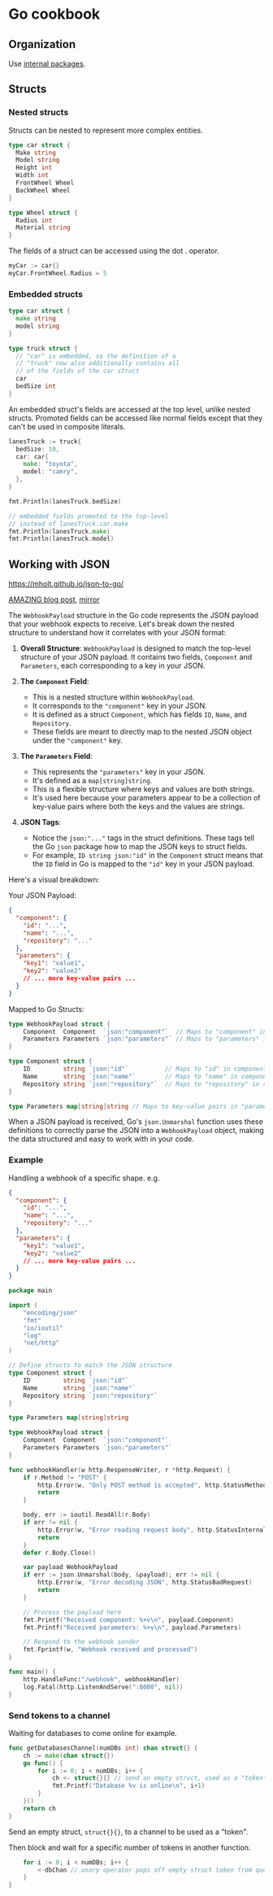 # Go cookbook

## Organization

Use [internal packages](https://dave.cheney.net/2019/10/06/use-internal-packages-to-reduce-your-public-api-surface).

## Structs

### Nested structs

Structs can be nested to represent more complex entities.

```go
type car struct {
  Make string
  Model string
  Height int
  Width int
  FrontWheel Wheel
  BackWheel Wheel
}

type Wheel struct {
  Radius int
  Material string
}
```

The fields of a struct can be accessed using the dot . operator.

```go
myCar := car{}
myCar.FrontWheel.Radius = 5
```

### Embedded structs

```go
type car struct {
  make string
  model string
}

type truck struct {
  // "car" is embedded, so the definition of a
  // "truck" now also additionally contains all
  // of the fields of the car struct
  car
  bedSize int
}
```

An embedded struct's fields are accessed at the top level, unlike nested structs.
Promoted fields can be accessed like normal fields except that they can't be used in composite literals.

```go
lanesTruck := truck{
  bedSize: 10,
  car: car{
    make: "toyota",
    model: "camry",
  },
}

fmt.Println(lanesTruck.bedSize)

// embedded fields promoted to the top-level
// instead of lanesTruck.car.make
fmt.Println(lanesTruck.make)
fmt.Println(lanesTruck.model)
```

## Working with JSON

https://mholt.github.io/json-to-go/

[AMAZING blog post](https://blog.boot.dev/golang/json-golang/), [mirror](https://gist.github.com/seajoshc/29ebbecaf25b08d2d4a6ace10bcd3e20)

The `WebhookPayload` structure in the Go code represents the JSON payload that your webhook expects to receive. Let's break down the nested structure to understand how it correlates with your JSON format:

1. **Overall Structure**: `WebhookPayload` is designed to match the top-level structure of your JSON payload. It contains two fields, `Component` and `Parameters`, each corresponding to a key in your JSON.

2. **The `Component` Field**:

   - This is a nested structure within `WebhookPayload`.
   - It corresponds to the `"component"` key in your JSON.
   - It is defined as a struct `Component`, which has fields `ID`, `Name`, and `Repository`.
   - These fields are meant to directly map to the nested JSON object under the `"component"` key.

3. **The `Parameters` Field**:

   - This represents the `"parameters"` key in your JSON.
   - It's defined as a `map[string]string`.
   - This is a flexible structure where keys and values are both strings.
   - It's used here because your parameters appear to be a collection of key-value pairs where both the keys and the values are strings.

4. **JSON Tags**:
   - Notice the `json:"..."` tags in the struct definitions. These tags tell the Go `json` package how to map the JSON keys to struct fields.
   - For example, `ID string json:"id"` in the `Component` struct means that the `ID` field in Go is mapped to the `"id"` key in your JSON payload.

Here's a visual breakdown:

Your JSON Payload:

```json
{
  "component": {
    "id": "...",
    "name": "...",
    "repository": "..."
  },
  "parameters": {
    "key1": "value1",
    "key2": "value2"
    // ... more key-value pairs ...
  }
}
```

Mapped to Go Structs:

```go
type WebhookPayload struct {
    Component  Component  `json:"component"`  // Maps to "component" in JSON
    Parameters Parameters `json:"parameters"` // Maps to "parameters" in JSON
}

type Component struct {
    ID         string `json:"id"`          // Maps to "id" in component
    Name       string `json:"name"`        // Maps to "name" in component
    Repository string `json:"repository"`  // Maps to "repository" in component
}

type Parameters map[string]string // Maps to key-value pairs in "parameters"
```

When a JSON payload is received, Go's `json.Unmarshal` function uses these definitions to correctly parse the JSON into a `WebhookPayload` object, making the data structured and easy to work with in your code.

### Example

Handling a webhook of a specific shape. e.g.

```json
{
  "component": {
    "id": "...",
    "name": "...",
    "repository": "..."
  },
  "parameters": {
    "key1": "value1",
    "key2": "value2"
    // ... more key-value pairs ...
  }
}
```

```go
package main

import (
	"encoding/json"
	"fmt"
	"io/ioutil"
	"log"
	"net/http"
)

// Define structs to match the JSON structure
type Component struct {
	ID         string `json:"id"`
	Name       string `json:"name"`
	Repository string `json:"repository"`
}

type Parameters map[string]string

type WebhookPayload struct {
	Component  Component  `json:"component"`
	Parameters Parameters `json:"parameters"`
}

func webhookHandler(w http.ResponseWriter, r *http.Request) {
	if r.Method != "POST" {
		http.Error(w, "Only POST method is accepted", http.StatusMethodNotAllowed)
		return
	}

	body, err := ioutil.ReadAll(r.Body)
	if err != nil {
		http.Error(w, "Error reading request body", http.StatusInternalServerError)
		return
	}
	defer r.Body.Close()

	var payload WebhookPayload
	if err := json.Unmarshal(body, &payload); err != nil {
		http.Error(w, "Error decoding JSON", http.StatusBadRequest)
		return
	}

	// Process the payload here
	fmt.Printf("Received component: %+v\n", payload.Component)
	fmt.Printf("Received parameters: %+v\n", payload.Parameters)

	// Respond to the webhook sender
	fmt.Fprintf(w, "Webhook received and processed")
}

func main() {
	http.HandleFunc("/webhook", webhookHandler)
	log.Fatal(http.ListenAndServe(":8080", nil))
}


```

### Send tokens to a channel

Waiting for databases to come online for example.

```go
func getDatabasesChannel(numDBs int) chan struct{} {
	ch := make(chan struct{})
	go func() {
		for i := 0; i < numDBs; i++ {
			ch <- struct{}{} // send an empty struct, used as a "token"
			fmt.Printf("Database %v is online\n", i+1)
		}
	}()
	return ch
}
```

Send an empty struct, `struct{}{}`, to a channel to be used as a "token".

Then block and wait for a specific number of tokens in another function.

```go
	for i := 0; i < numDBs; i++ {
		<-dbChan // unary operator pops off empty struct token from queue
	}
}
```
